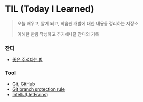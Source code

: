 # TIL (Today I Learned)
> 오늘 배우고, 알게 되고, 학습한 개발에 대한 내용을 정리하는 저장소
>
> 이해한 만큼 작성하고 추가해나갈 잔디의 기록


### 잔디
- [좋은 주석다는 법](https://kukuta.tistory.com/388)

### Tool
- [Git, GitHub](https://github.com/wonlog/TIL/blob/main/Tool/0.Git%20%26%20Command.md)
- [Git branch protection rule](https://t-shaped-person.tistory.com/131)
- [IntelliJ(JetBrains)](https://github.com/wonlog/TIL/blob/main/Tool/IntelliJ%20IDEA.md)
